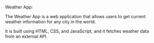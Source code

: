 Weather App:

The Weather App is a web application that allows users to get current weather information for any city in the world.

It is built using HTML, CSS, and JavaScript, and it fetches weather data from an external API.

